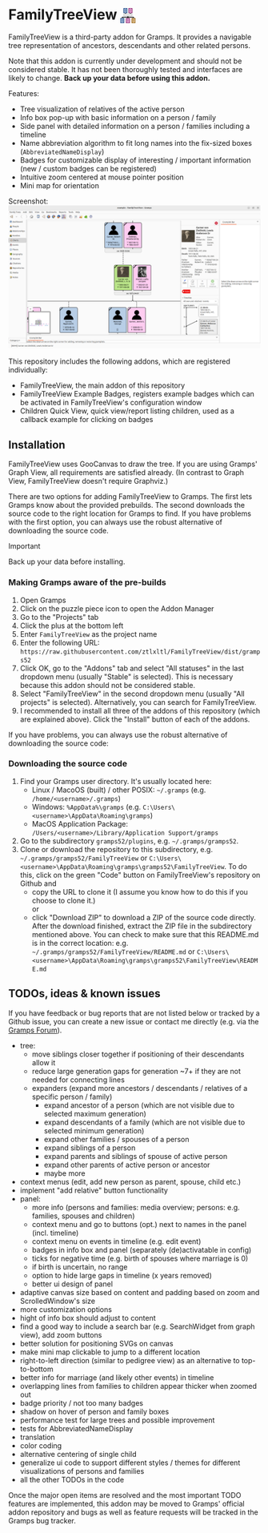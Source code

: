 # FamilyTreeView <img src="src/icons/gramps-family-tree-view.svg" alt="FamilyTreeView icon" height="30" style="vertical-align:bottom"/>

FamilyTreeView is a third-party addon for Gramps. It provides a navigable tree representation of ancestors, descendants and other related persons.

Note that this addon is currently under development and should not be considered stable. It has not been thoroughly tested and interfaces are likely to change. **Back up your data before using this addon.**

Features:
- Tree visualization of relatives of the active person
- Info box pop-up with basic information on a person / family
- Side panel with detailed information on a person / families including a timeline
- Name abbreviation algorithm to fit long names into the fix-sized boxes (`AbbreviatedNameDisplay`)
- Badges for customizable display of interesting / important information (new / custom badges can be registered)
- Intuitive zoom centered at mouse pointer position
- Mini map for orientation

Screenshot:
![screenshot](docs/media/screenshot.png)

This repository includes the following addons, which are registered individually:
- FamilyTreeView, the main addon of this repository
- FamilyTreeView Example Badges, registers example badges which can be activated in FamilyTreeView's configuration window
- Children Quick View, quick view/report listing children, used as a callback example for clicking on badges

## Installation
FamilyTreeView uses GooCanvas to draw the tree. If you are using Gramps' Graph View, all requirements are satisfied already. (In contrast to Graph View, FamilyTreeView doesn't require Graphviz.)

There are two options for adding FamilyTreeView to Gramps. The first lets Gramps know about the provided prebuilds. The second downloads the source code to the right location for Gramps to find. If you have problems with the first option, you can always use the robust alternative of downloading the source code. 

> [!IMPORTANT]
> Back up your data before installing.

### Making Gramps aware of the pre-builds
1. Open Gramps
2. Click on the puzzle piece icon to open the Addon Manager
3. Go to the "Projects" tab
4. Click the plus at the bottom left
5. Enter `FamilyTreeView` as the project name
6. Enter the following URL: `https://raw.githubusercontent.com/ztlxltl/FamilyTreeView/dist/gramps52`
7. Click OK, go to the "Addons" tab and select "All statuses" in the last dropdown menu (usually "Stable" is selected). This is necessary because this addon should not be considered stable.
8. Select "FamilyTreeView" in the second dropdown menu (usually "All projects" is selected). Alternatively, you can search for FamilyTreeView.
9. I recommended to install all three of the addons of this repository (which are explained above). Click the "Install" button of each of the addons.
  
If you have problems, you can always use the robust alternative of downloading the source code:

### Downloading the source code
1. Find your Gramps user directory. It's usually located here:
    - Linux / MacoOS (built) / other POSIX: `~/.gramps` (e.g. `/home/<username>/.gramps`)
    - Windows: `%AppData%\gramps` (e.g. `C:\Users\<username>\AppData\Roaming\gramps`)
    - MacOS Application Package: `/Users/<username>/Library/Application Support/gramps`
2. Go to the subdirectory `gramps52/plugins`, e.g. `~/.gramps/gramps52`.
3. Clone or download the repository to this subdirectory, e.g. `~/.gramps/gramps52/FamilyTreeView` or `C:\Users\<username>\AppData\Roaming\gramps\gramps52\FamilyTreeView`. To do this, click on the green "Code" button on FamilyTreeView's repository on Github and 
    - copy the URL to clone it (I assume you know how to do this if you choose to clone it.)\
      or 
    - click "Download ZIP" to download a ZIP of the source code directly. After the download finished, extract the ZIP file in the subdirectory mentioned above. You can check to make sure that this README.md is in the correct location: e.g. `~/.gramps/gramps52/FamilyTreeView/README.md` or `C:\Users\<username>\AppData\Roaming\gramps\gramps52\FamilyTreeView\README.md`

## TODOs, ideas & known issues

If you have feedback or bug reports that are not listed below or tracked by a Github issue, you can create a new issue or contact me directly (e.g. via the [Gramps Forum](https://gramps.discourse.group)).

- tree:
  - move siblings closer together if positioning of their descendants allow it
  - reduce large generation gaps for generation ~7+ if they are not needed for connecting lines
  - expanders (expand more ancestors / descendants / relatives of a specific person / family)
    - expand ancestor of a person (which are not visible due to selected maximum generation)
    - expand descendants of a family (which are not visible due to selected minimum generation)
    - expand other families / spouses of a person
    - expand siblings of a person
    - expand parents and siblings of spouse of active person
    - expand other parents of active person or ancestor
    - maybe more
- context menus (edit, add new person as parent, spouse, child etc.)
- implement "add relative" button functionality
- panel:
  - more info (persons and families: media overview; persons: e.g. families, spouses and children)
  - context menu and go to buttons (opt.) next to names in the panel (incl. timeline)
  - context menu on events in timeline (e.g. edit event)
  - badges in info box and panel (separately (de)activatable in config)
  - ticks for negative time (e.g. birth of spouses where marriage is 0)
  - if birth is uncertain, no range
  - option to hide large gaps in timeline (x years removed)
  - better ui design of panel
- adaptive canvas size based on content and padding based on zoom and ScrolledWindow's size
- more customization options
- hight of info box should adjust to content
- find a good way to include a search bar (e.g. SearchWidget from graph view), add zoom buttons
- better solution for positioning SVGs on canvas
- make mini map clickable to jump to a different location
- right-to-left direction (similar to pedigree view) as an alternative to top-to-bottom
- better info for marriage (and likely other events) in timeline
- overlapping lines from families to children appear thicker when zoomed out
- badge priority / not too many badges
- shadow on hover of person and family boxes
- performance test for large trees and possible improvement
- tests for AbbreviatedNameDisplay
- translation
- color coding
- alternative centering of single child
- generalize ui code to support different styles / themes for different visualizations of persons and families
- all the other TODOs in the code

Once the major open items are resolved and the most important TODO features are implemented, this addon may be moved to Gramps' official addon repository and bugs as well as feature requests will be tracked in the Gramps bug tracker.
